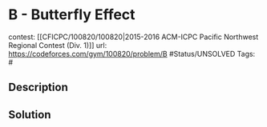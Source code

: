 # B - Butterfly Effect

contest: [[CFICPC/100820/100820|2015-2016 ACM-ICPC Pacific Northwest Regional Contest (Div. 1)]]
url: https://codeforces.com/gym/100820/problem/B
#Status/UNSOLVED
Tags: #

## Description

## Solution

